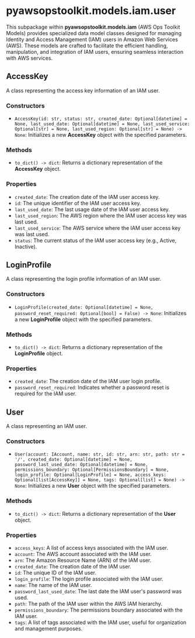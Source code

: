 # pyawsopstoolkit.models.iam.user

This subpackage within **pyawsopstoolkit.models.iam** (AWS Ops Toolkit Models) provides specialized data model classes
designed for managing Identity and Access Management (IAM) users in Amazon Web Services (AWS). These models are crafted
to facilitate the efficient handling, manipulation, and integration of IAM users, ensuring seamless interaction with AWS
services.

## AccessKey

A class representing the access key information of an IAM user.

### Constructors

- `AccessKey(id: str, status: str, created_date: Optional[datetime] = None, last_used_date: Optional[datetime] = None, last_used_service: Optional[str] = None, last_used_region: Optional[str] = None) -> None`:
  Initializes a new **AccessKey** object with the specified parameters.

### Methods

- `to_dict() -> dict`: Returns a dictionary representation of the **AccessKey** object.

### Properties

- `created_date`: The creation date of the IAM user access key.
- `id`: The unique identifier of the IAM user access key.
- `last_used_date`: The last usage date of the IAM user access key.
- `last_used_region`: The AWS region where the IAM user access key was last used.
- `last_used_service`: The AWS service where the IAM user access key was last used.
- `status`: The current status of the IAM user access key (e.g., Active, Inactive).

## LoginProfile

A class representing the login profile information of an IAM user.

### Constructors

- `LoginProfile(created_date: Optional[datetime] = None, password_reset_required: Optional[bool] = False) -> None`:
  Initializes a new **LoginProfile** object with the specified parameters.

### Methods

- `to_dict() -> dict`: Returns a dictionary representation of the **LoginProfile** object.

### Properties

- `created_date`: The creation date of the IAM user login profile.
- `password_reset_required`: Indicates whether a password reset is required for the IAM user.

## User

A class representing an IAM user.

### Constructors

- `User(account: IAccount, name: str, id: str, arn: str, path: str = '/', created_date: Optional[datetime] = None, password_last_used_date: Optional[datetime] = None, permissions_boundary: Optional[PermissionsBoundary] = None, login_profile: Optional[LoginProfile] = None, access_keys: Optional[list[AccessKey]] = None, tags: Optional[list] = None) -> None`:
  Initializes a new **User** object with the specified parameters.

### Methods

- `to_dict() -> dict`: Returns a dictionary representation of the **User** object.

### Properties

- `access_keys`: A list of access keys associated with the IAM user.
- `account`: The AWS account associated with the IAM user.
- `arn`: The Amazon Resource Name (ARN) of the IAM user.
- `created_date`: The creation date of the IAM user.
- `id`: The unique ID of the IAM user.
- `login_profile`: The login profile associated with the IAM user.
- `name`: The name of the IAM user.
- `password_last_used_date`: The last date the IAM user's password was used.
- `path`: The path of the IAM user within the AWS IAM hierarchy.
- `permissions_boundary`: The permissions boundary associated with the IAM user.
- `tags`: A list of tags associated with the IAM user, useful for organization and management purposes.